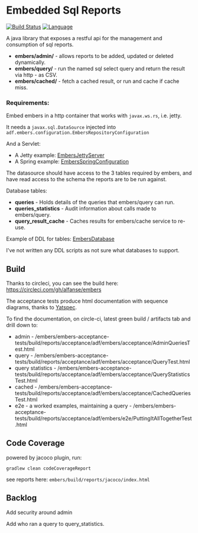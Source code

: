 # Embedded Sql Reports
[![Build Status](https://circleci.com/gh/alfanse/embers.svg?branch=master)](https://circleci.com/gh/alfanse/embers)
[![Language](http://img.shields.io/badge/language-java-brightgreen.svg)](https://www.java.com/)

A java library that exposes a restful api for the management and consumption of sql reports.

* **embers/admin/** - allows reports to be added, updated or deleted dynamically.
* **embers/query/<query name>** - run the named sql select query and return the result via http - as CSV.
* **embers/cached/<query name>** - fetch a cached result, or run and cache if cache miss.

### Requirements:
Embed embers in a http container that works with `javax.ws.rs`, i.e. jetty.

It needs a `javax.sql.DataSource` injected into `adf.embers.configuration.EmbersRepositoryConfiguration`

And a Servlet: 
* A Jetty example: [EmbersJettyServer](embers-acceptance-tests/src/test/java/adf/embers/tools/EmbersJettyServer.java)
* A Spring example: [EmbersSpringConfiguration](embers-spring/src/main/java/adf/embers/examples/spring/EmbersSpringConfiguration.java)

The datasource should have access to the 3 tables required by embers, and have read access to the schema the reports are to be run against.

Database tables:

* **queries** - Holds details of the queries that embers/query can run.
* **queries_statistics** - Audit information about calls made to embers/query.
* **query_result_cache** - Caches results for embers/cache service to re-use.

Example of DDL for tables: [EmbersDatabase](embers-acceptance-tests/src/main/java/adf/embers/tools/EmbersDatabase.java)

I've not written any DDL scripts as not sure what databases to support.

## Build
Thanks to circleci, you can see the build here: https://circleci.com/gh/alfanse/embers

The acceptance tests produce html documentation with sequence diagrams, thanks to [Yatspec](https://github.com/nickmcdowall/yatspec).

To find the documentation, on circle-ci, latest green build / artifacts tab and drill down to:
* admin - /embers/embers-acceptance-tests/build/reports/acceptance/adf/embers/acceptance/AdminQueriesTest.html
* query - /embers/embers-acceptance-tests/build/reports/acceptance/adf/embers/acceptance/QueryTest.html
* query statistics - /embers/embers-acceptance-tests/build/reports/acceptance/adf/embers/acceptance/QueryStatisticsTest.html
* cached - /embers/embers-acceptance-tests/build/reports/acceptance/adf/embers/acceptance/CachedQueriesTest.html
* e2e - a worked examples, maintaining a query - /embers/embers-acceptance-tests/build/reports/acceptance/adf/embers/e2e/PuttingItAllTogetherTest.html

## Code Coverage
powered by jacoco plugin, run:
```shell
gradlew clean codeCoverageReport
```
see reports here: `embers/build/reports/jacoco/index.html`

## Backlog

Add security around admin

Add who ran a query to query_statistics.

